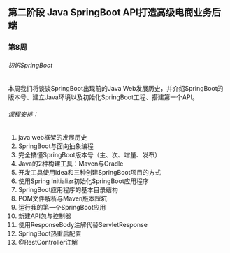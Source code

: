 ## 第二阶段 Java SpringBoot API打造高级电商业务后端

### 第8周

###### 初识SpringBoot

本周我们将谈谈SpringBoot出现前的Java Web发展历史，并介绍SpringBoot的版本号、建立Java环境以及初始化SpringBoot工程、搭建第一个API。

###### 课程安排：

1. java web框架的发展历史
2. SpringBoot与面向抽象编程
3. 完全搞懂SpringBoot版本号（主、次、增量、发布）
4. Java的2种构建工具：Maven与Gradle
5. 开发工具使用Idea和三种创建SpringBoot项目的方式
6. 使用Spring Initializr初始化SpringBoot应用程序
7. SpringBoot应用程序的基本目录结构
8. POM文件解析与Maven版本踩坑
9. 运行我的第一个SpringBoot应用
10. 新建API包与控制器
11. 使用ResponseBody注解代替ServletResponse
12. SpringBoot热重启配置
13. @RestController注解